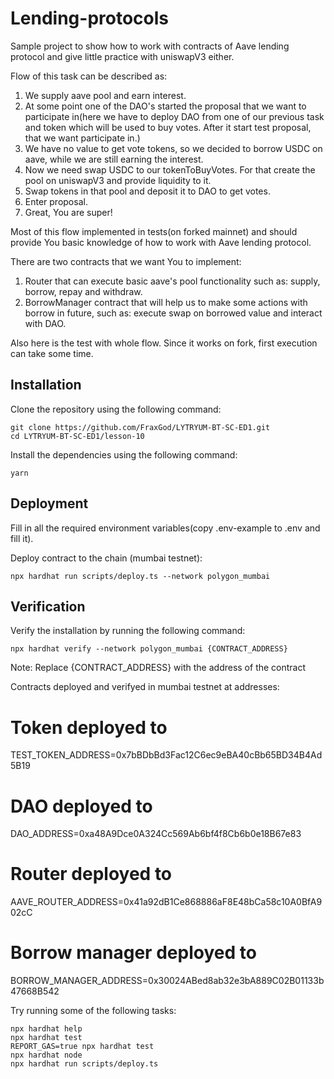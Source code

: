 # Lending-protocols
Sample project to show how to work with contracts of Aave lending protocol and give little practice with uniswapV3 either.

Flow of this task can be described as:

1. We supply aave pool and earn interest.
2. At some point one of the DAO's started the proposal that we want to participate in(here we have to deploy DAO from one of our previous task and token which will be used to buy votes. After it start test proposal, that we want participate in.)
3. We have no value to get vote tokens, so we decided to borrow USDC on aave, while we are still earning the interest.
4. Now we need swap USDC to our tokenToBuyVotes. For that create the pool on uniswapV3 and provide liquidity to it.
5. Swap tokens in that pool and deposit it to DAO to get votes.
6. Enter proposal.
7. Great, You are super!

Most of this flow implemented in tests(on forked mainnet) and should provide You basic knowledge of how to work with Aave lending protocol.

There are two contracts that we want You to implement:

1. Router that can execute basic aave's pool functionality such as: supply, borrow, repay and withdraw.
2. BorrowManager contract that will help us to make some actions with borrow in future, such as: execute swap on borrowed value and interact with DAO.

Also here is the test with whole flow. Since it works on fork, first execution can take some time.

## Installation
Clone the repository using the following command:
```
git clone https://github.com/FraxGod/LYTRYUM-BT-SC-ED1.git
cd LYTRYUM-BT-SC-ED1/lesson-10
```

Install the dependencies using the following command:
```
yarn
```

## Deployment

Fill in all the required environment variables(copy .env-example to .env and fill it). 

Deploy contract to the chain (mumbai testnet):
```
npx hardhat run scripts/deploy.ts --network polygon_mumbai
```

## Verification
Verify the installation by running the following command:
```
npx hardhat verify --network polygon_mumbai {CONTRACT_ADDRESS}
```
Note: Replace {CONTRACT_ADDRESS} with the address of the contract


Contracts deployed and verifyed in mumbai testnet at addresses:

# Token deployed to 
TEST_TOKEN_ADDRESS=0x7bBDbBd3Fac12C6ec9eBA40cBb65BD34B4Ad5B19

# DAO deployed to 
DAO_ADDRESS=0xa48A9Dce0A324Cc569Ab6bf4f8Cb6b0e18B67e83

# Router deployed to 
AAVE_ROUTER_ADDRESS=0x41a92dB1Ce868886aF8E48bCa58c10A0BfA902cC

# Borrow manager deployed to 
BORROW_MANAGER_ADDRESS=0x30024ABed8ab32e3bA889C02B01133b47668B542

Try running some of the following tasks:

```shell
npx hardhat help
npx hardhat test
REPORT_GAS=true npx hardhat test
npx hardhat node
npx hardhat run scripts/deploy.ts
```
